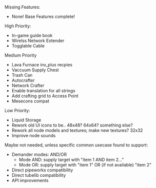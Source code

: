 Missing Features:
- None! Base Features complete!

High Priority:
- In-game guide book
- Wirelss Network Extender
- Togglable Cable

Medium Priority
- Lava Furnace inv_plus recpies
- Vaccuum Supply Chest
- Trash Can
- Autocrafter
- Network Crafter
- Enable translation for all strings
- Add crafting grid to Access Point
- Mesecons compat

Low Priority:
- Liquid Storage
- Rework old UI icons to be.. 48x48? 64x64? something else?
- Rework all node models and textures; make new textures? 32x32
- Improve node sounds

Maybe not needed, unless specific common usecase found to support:
- Demander modes: AND/OR 
  - Mode AND: supply target with "item 1 AND item 2..."
  - Mode OR: supply target with "item 1" OR (if not available) "item 2"
- Direct pipeworks compatibility
- Direct tubelib compatibility
- API improvements
